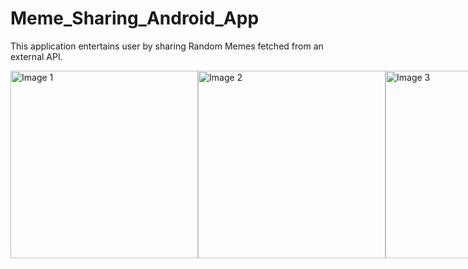 # Meme_Sharing_Android_App
This application entertains user by sharing Random Memes fetched from an external API.
<div style="display: flex; justify-content: space-between;">
  <img src="https://user-images.githubusercontent.com/80196621/231661137-69075e53-f942-4a28-9724-b4833923ab42.jpg" alt="Image 1" style="height: 300px;">

  <img src="https://user-images.githubusercontent.com/80196621/231661142-eb12f599-86c6-4e05-84dd-cf0c77356ff1.jpg" alt="Image 2" style="height: 300px;">
  <img src="https://user-images.githubusercontent.com/80196621/231661151-b806f3c3-47ca-46f6-9cdf-6c437a8b709c.jpg" alt="Image 3" style="height: 300px;">
  <img src="https://user-images.githubusercontent.com/80196621/231661158-39e281bc-5825-40e9-8288-153bcdd5990a.jpg" alt="Image 4" style="height: 300px;">
</div>

